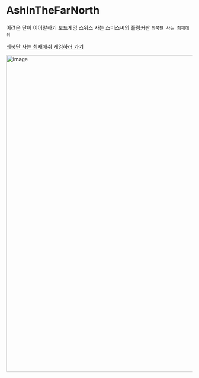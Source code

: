 # AshInTheFarNorth
어려운 단어 이어말하기 보드게임 스위스 사는 스미스씨의  플링커판 `최북단 사는 최재애쉬`   

[최북단 사는 최재애쉬 게임하러 가기](https://plinqer.github.io/AshInTheFarNorth/)

<img width="853" alt="image" src="https://github.com/user-attachments/assets/728806ab-4a49-4bc1-8abf-f4d3720c7090" />
